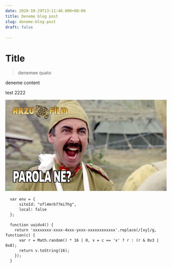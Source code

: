 ```yaml
---
date: 2020-10-29T13:11:48.000+00:00
title: Deneme blog post
slug: deneme-blog-post
draft: false

---
```

# Title

> denemee quato

deneme content

test 2222

![jam](/static/uploads/maxresdefault.jpg "stack")

      var env = {
          siteId: "ofl4mrb77mi7hg",
          local: false
      };
    
      function uuidv4() {
        return 'xxxxxxxx-xxxx-4xxx-yxxx-xxxxxxxxxxxx'.replace(/[xy]/g, function(c) {
          var r = Math.random() * 16 | 0, v = c == 'x' ? r : (r & 0x3 | 0x8);
          return v.toString(16);
        });
      }